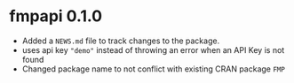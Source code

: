 # fmpapi 0.1.0

* Added a `NEWS.md` file to track changes to the package.
* uses api key `"demo"` instead of throwing an error when an API Key is not found
* Changed package name to not conflict with existing CRAN package `FMP`

